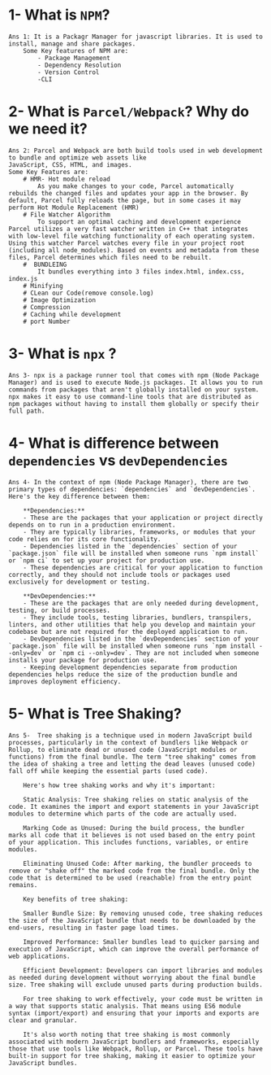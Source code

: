 # 1- What is `NPM`?
    Ans 1: It is a Packagr Manager for javascript libraries. It is used to install, manage and share packages.
        Some Key features of NPM are:
            - Package Management
            - Dependency Resolution
            - Version Control
            -CLI

# 2- What is `Parcel/Webpack`? Why do we need it?
    Ans 2: Parcel and Webpack are both build tools used in web development to bundle and optimize web assets like
    JavaScript, CSS, HTML, and images.
    Some Key Features are:
        # HMR- Hot module reload
            As you make changes to your code, Parcel automatically rebuilds the changed files and updates your app in the browser. By default, Parcel fully reloads the page, but in some cases it may perform Hot Module Replacement (HMR)
        # File Watcher Algorithm
            To support an optimal caching and development experience Parcel utilizes a very fast watcher written in C++ that integrates with low-level file watching functionality of each operating system. Using this watcher Parcel watches every file in your project root (including all node_modules). Based on events and metadata from these files, Parcel determines which files need to be rebuilt.
        #  BUNDLEING 
            It bundles everything into 3 files index.html, index.css, index.js
        # Minifying
        # CLean our Code(remove console.log)
        # Image Optimization
        # Compression
        # Caching while development
        # port Number

# 3-  What is `npx` ?
    Ans 3- npx is a package runner tool that comes with npm (Node Package Manager) and is used to execute Node.js packages. It allows you to run commands from packages that aren't globally installed on your system. npx makes it easy to use command-line tools that are distributed as npm packages without having to install them globally or specify their full path.

# 4- What is difference between `dependencies` vs `devDependencies`
    Ans 4- In the context of npm (Node Package Manager), there are two primary types of dependencies: `dependencies` and `devDependencies`. Here's the key difference between them:

        **Dependencies:**
        - These are the packages that your application or project directly depends on to run in a production environment.
        - They are typically libraries, frameworks, or modules that your code relies on for its core functionality.
        - Dependencies listed in the `dependencies` section of your `package.json` file will be installed when someone runs `npm install` or `npm ci` to set up your project for production use.
        - These dependencies are critical for your application to function correctly, and they should not include tools or packages used exclusively for development or testing.

        **DevDependencies:**
        - These are the packages that are only needed during development, testing, or build processes.
        - They include tools, testing libraries, bundlers, transpilers, linters, and other utilities that help you develop and maintain your codebase but are not required for the deployed application to run.
        - DevDependencies listed in the `devDependencies` section of your `package.json` file will be installed when someone runs `npm install --only=dev` or `npm ci --only=dev`. They are not included when someone installs your package for production use.
        - Keeping development dependencies separate from production dependencies helps reduce the size of the production bundle and improves deployment efficiency.

# 5- What is Tree Shaking?
    Ans 5-  Tree shaking is a technique used in modern JavaScript build processes, particularly in the context of bundlers like Webpack or Rollup, to eliminate dead or unused code (JavaScript modules or functions) from the final bundle. The term "tree shaking" comes from the idea of shaking a tree and letting the dead leaves (unused code) fall off while keeping the essential parts (used code).

        Here's how tree shaking works and why it's important:

        Static Analysis: Tree shaking relies on static analysis of the code. It examines the import and export statements in your JavaScript modules to determine which parts of the code are actually used.

        Marking Code as Unused: During the build process, the bundler marks all code that it believes is not used based on the entry point of your application. This includes functions, variables, or entire modules.

        Eliminating Unused Code: After marking, the bundler proceeds to remove or "shake off" the marked code from the final bundle. Only the code that is determined to be used (reachable) from the entry point remains.

        Key benefits of tree shaking:

        Smaller Bundle Size: By removing unused code, tree shaking reduces the size of the JavaScript bundle that needs to be downloaded by the end-users, resulting in faster page load times.

        Improved Performance: Smaller bundles lead to quicker parsing and execution of JavaScript, which can improve the overall performance of web applications.

        Efficient Development: Developers can import libraries and modules as needed during development without worrying about the final bundle size. Tree shaking will exclude unused parts during production builds.

        For tree shaking to work effectively, your code must be written in a way that supports static analysis. That means using ES6 module syntax (import/export) and ensuring that your imports and exports are clear and granular.

        It's also worth noting that tree shaking is most commonly associated with modern JavaScript bundlers and frameworks, especially those that use tools like Webpack, Rollup, or Parcel. These tools have built-in support for tree shaking, making it easier to optimize your JavaScript bundles.







        

